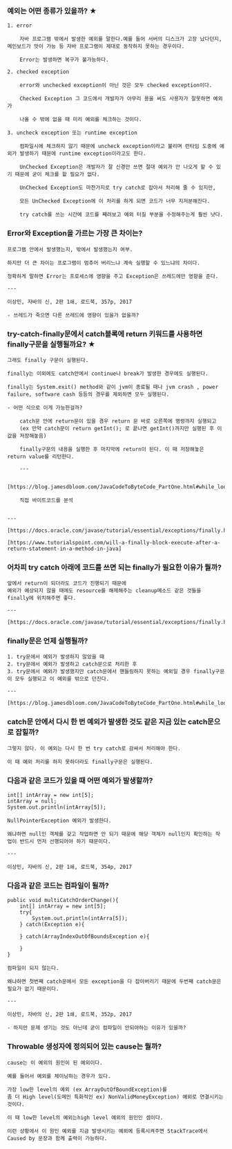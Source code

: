 ### 예외는 어떤 종류가 있을까? ★
    1. error
        
        자바 프로그램 밖에서 발생한 예외를 말한다.예를 들어 서버의 디스크가 고장 났다던지, 메인보드가 맛이 가능 등 자바 프로그램이 제대로 동작하지 못하는 경우이다.
        
        Error는 발생하면 복구가 불가능하다.
        
    2. checked exception
        
        error와 unchecked exception이 아닌 것은 모두 checked exception이다.
        
        Checked Exception 그 코드에서 개발자가 아무리 용을 써도 사용자가 잘못하면 예외가
        
        나올 수 밖에 없을 때 미리 예외를 체크하는 것이다.
        
    3. uncheck exception 또는 runtime exception
        
        컴파일시에 체크하지 않기 때문에 uncheck exception이라고 불리며 런타임 도중에 예외가 발생하기 때문에 runtime exception이라고도 한다. 
        
        UnChecked Exception은 개발자가 잘 신경만 쓰면 절대 예외가 안 나오게 할 수 있기 때문에 굳이 체크를 할 필요가 없다.
        
        UnChecked Exception도 마찬가지로 try catch로 잡아서 처리해 줄 수 있지만,
        
        모든 UnChecked Exception에 이 처리를 하게 되면 코드가 너무 지저분해진다.
        
        try catch를 쓰는 시간에 코드를 째려보고 예외 터질 부분을 수정해주는게 훨씬 낫다.
        
### Error와 Exception을 가르는 가장 큰 차이는?
    
    프로그램 안에서 발생했는지, 밖에서 발생했는지 여부.
    
    하지만 더 큰 차이는 프로그램이 멈추어 버리느냐 계속 실행할 수 있느냐의 차이다.
    
    정확하게 말하면 Error는 프로세스에 영향을 주고 Exception은 쓰레드에만 영향을 준다.
    
    ---
    
    이상민, 자바의 신, 2판 1쇄, 로드북, 357p, 2017
    
    - 쓰레드가 죽으면 다른 쓰레드에 영향이 있을가 없을까?
### try-catch-finally문에서 catch블록에 return 키워드를 사용하면 finally구문을 실행될까요? ★
    
    그래도 finally 구문이 실행된다.
    
    finally는 이외에도 catch안에서 continue나 break가 발생한 경우에도 실행된다.
    
    finally는 System.exit() method와 같이 jvm이 종료될 때나 jvm crash , power failure, software cash 등등의 경우를 제외하면 모두 실행된다.
    
    - 어떤 식으로 이게 가능한걸까?
        
        catch문 안에 return문이 있을 경우 return 문 바로 오른쪽에 명령까지 실행되고
        (ex 만약 catch문이 return getInt(); 로 끝나면 getInt()까지만 실행된 후 이 값을 저장해놓음)
        
        finally구문의 내용을 실행한 후 마지막에 return이 된다. 이 때 저장해놓은 return value를 리턴한다. 
        
        ---
        
        [https://blog.jamesdbloom.com/JavaCodeToByteCode_PartOne.html#while_loop]
        
        직접 바이트코드를 분석
        
    
    ---
    
    [https://docs.oracle.com/javase/tutorial/essential/exceptions/finally.html]
    
    [https://www.tutorialspoint.com/will-a-finally-block-execute-after-a-return-statement-in-a-method-in-java]
    
### 어차피 try catch 아래에 코드를 쓰면 되는 finally가 필요한 이유가 뭘까?
    
    앞에서 return이 되더라도 코드가 진행되기 때문에
    예외가 예상되지 않을 때에도 resource를 해제해주는 cleanup메소드 같은 것들을 finally에 위치해주면 좋다.
    
    ---
    
    [https://docs.oracle.com/javase/tutorial/essential/exceptions/finally.html]
    
### finally문은 언제 실행될까?
    1. try문에서 예외가 발생하지 않았을 때
    2. try문에서 예외가 발생하고 catch문으로 처리한 후
    3. try문에서 예외가 발생했지만 catch문에서 핸들링하지 못하는 예외일 경우 finally구문이 모두 실행되고 이 예외를 밖으로 던진다.
    
    ---
    
    [https://blog.jamesdbloom.com/JavaCodeToByteCode_PartOne.html#while_loop]
    
### catch문 안에서 다시 한 번 예외가 발생한 것도 같은 지금 있는 catch문으로 잡힐까?
    
    그렇지 않다. 이 예외는 다시 한 번 try catch로 감싸서 처리해야 한다.
    
    이 때 예외 처리를 하지 못하더라도 finally구문은 실행된다.
    
### 다음과 같은 코드가 있을 때 어떤 예외가 발생할까?
    
    int[] intArray = new int[5];
    intArray = null;
    System.out.println(intArray[5]);
    
    NullPointerException 예외가 발생한다.
    
    왜냐하면 null인 객체를 갖고 작업하면 안 되기 때문에 해당 객체가 null인지 확인하는 작업이 반드시 먼저 선행되어야 하기 때문이다.
    
    ---
    
    이상민, 자바의 신, 2판 1쇄, 로드북, 354p, 2017
    
### 다음과 같은 코드는 컴파일이 될까?
    
    public void multiCatchOrderChange(){
    	int[] intArray = new int[5];
    	try{
    		System.out.println(intArra[5]);
    	} catch(Exception e){
    	
    	} catch(ArrayIndexOutOfBoundsException e){
    		
    	}
    }
    
    컴파일이 되지 않는다.
    
    왜냐하면 첫번째 catch문에서 모든 exception을 다 잡아버리기 때문에 두번째 catch문은 필요가 없기 때문이다.
    
    ---
    
    이상민, 자바의 신, 2판 1쇄, 로드북, 352p, 2017
    
    - 하지만 문제 생기는 것도 아닌데 굳이 컴파일이 안되야하는 이유가 있을까?
### Throwable 생성자에 정의되어 있는 cause는 뭘까?
    
    cause는 이 예외의 원인이 된 예외이다.
    
    예를 들어서 예외를 체이닝하는 경우가 있다.
    
    가장 low한 level의 예외 (ex ArrayOutOfBoundException)를
    좀 더 High level(도메인 특화적인 ex) NonValidMoneyException) 예외로 연결시키는 것이다.
    
    이 때 low한 level의 예외는high level 예외의 원인인 셈이다.
    
    이런 상황에서 이 원인 예외를 지금 발생시키는 예외에 등록시켜주면 StackTrace에서 Caused by 문장과 함께 출력이 가능하다.